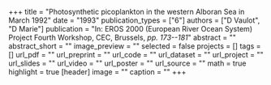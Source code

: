 +++
title = "Photosynthetic picoplankton in the western Alboran Sea in March 1992"
date = "1993"
publication_types = ["6"]
authors = ["D Vaulot", "D Marie"]
publication = "In: EROS 2000 (European River Ocean System) Project Fourth Workshop, CEC, Brussels, _pp. 173--181_"
abstract = ""
abstract_short = ""
image_preview = ""
selected = false
projects = []
tags = []
url_pdf = ""
url_preprint = ""
url_code = ""
url_dataset = ""
url_project = ""
url_slides = ""
url_video = ""
url_poster = ""
url_source = ""
math = true
highlight = true
[header]
image = ""
caption = ""
+++
